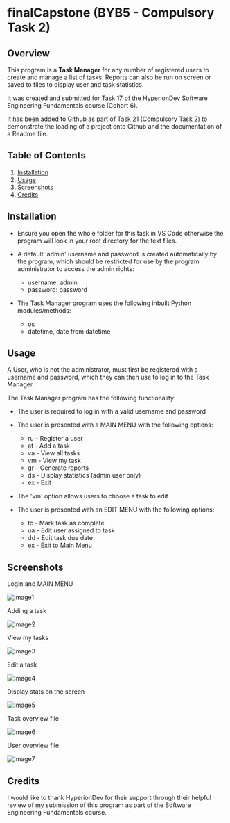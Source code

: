 # finalCapstone (BYB5 - Compulsory Task 2)

## Overview
This program is a **Task Manager** for any number of registered users to create and manage a list of tasks. Reports can also be run on screen or saved to files to display user and task statistics. 

It was created and submitted for Task 17 of the HyperionDev Software Engineering Fundamentals course (Cohort 6).

It has been added to Github as part of Task 21 (Compulsory Task 2) to demonstrate the loading of a project onto Github and the documentation of a Readme file.

## Table of Contents
1. [Installation](https://github.com/john-lawson1/finalCapstone/edit/main/README.md#installation)
3. [Usage](https://github.com/john-lawson1/finalCapstone/edit/main/README.md#usage)
4. [Screenshots](https://github.com/john-lawson1/finalCapstone/edit/main/README.md#screenshots)
5. [Credits](https://github.com/john-lawson1/finalCapstone/edit/main/README.md#credits)

## Installation
- Ensure you open the whole folder for this task in VS Code otherwise the program will look in your root directory for the text files.
- A default 'admin' username and password is created automatically by the program, which should be restricted for use by the program administrator to access the admin rights:
  - username: admin
  - password: password

- The Task Manager program uses the following inbuilt Python modules/methods:
  - os
  - datetime, date from datetime

##  Usage
A User, who is not the administrator, must first be registered with a username and password, which they can then use to log in to the Task Manager. 

The Task Manager program has the following functionality:
- The user is required to log in with a valid username and password
- The user is presented with a MAIN MENU with the following options:
  - ru - Register a user
  - at - Add a task
  - va - View all tasks
  - vm - View my task
  - gr - Generate reports
  - ds - Display statistics (admin user only)
  - ex - Exit

- The 'vm' option allows users to choose a task to edit
- The user is presented with an EDIT MENU with the following options:
  - tc - Mark task as complete
  - ua - Edit user assigned to task
  - dd - Edit task due date
  - ex - Exit to Main Menu



## Screenshots
Login and MAIN MENU

![image1](https://github.com/john-lawson1/finalCapstone/assets/80202595/0542022a-68ab-4500-87f7-195ae946753e)

Adding a task

![image2](https://github.com/john-lawson1/finalCapstone/assets/80202595/846615c4-cccf-4f0e-8bac-7a9f572a6b0a)

View my tasks

![image3](https://github.com/john-lawson1/finalCapstone/assets/80202595/38acb8ac-2fe6-4cca-8f74-5ce072210b36)

Edit a task

![image4](https://github.com/john-lawson1/finalCapstone/assets/80202595/a30ab084-2258-498d-aded-aa650246ae2a)

Display stats on the screen

![image5](https://github.com/john-lawson1/finalCapstone/assets/80202595/def26f66-bc83-4829-bca7-c012225ae6cc)

Task overview file

![image6](https://github.com/john-lawson1/finalCapstone/assets/80202595/f5fc40ca-9bcc-41ac-828c-42f7e3785123)

User overview file

![image7](https://github.com/john-lawson1/finalCapstone/assets/80202595/56060f3a-1139-4994-b5ef-2c2a9d7d0376)


## Credits
I would like to thank HyperionDev for their support through their helpful review of my submission of this program as part of the Software Engineering Fundamentals course.
